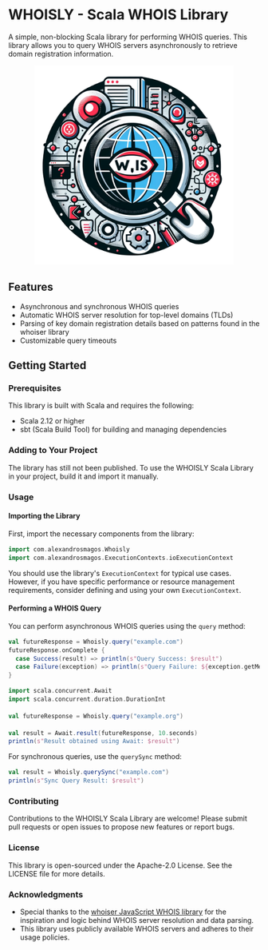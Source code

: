 # WHOISLY - Scala WHOIS Library

A simple, non-blocking Scala library for performing WHOIS queries. This library allows you to query WHOIS servers asynchronously to retrieve domain registration information.

<p align="center">
  <img src="logo.png" width="400" alt="WHOISLY Logo"/>
</p>

## Features

- Asynchronous and synchronous WHOIS queries
- Automatic WHOIS server resolution for top-level domains (TLDs)
- Parsing of key domain registration details based on patterns found in the whoiser library
- Customizable query timeouts

## Getting Started

### Prerequisites

This library is built with Scala and requires the following:

- Scala 2.12 or higher
- sbt (Scala Build Tool) for building and managing dependencies

### Adding to Your Project

The library has still not been published.
To use the WHOISLY Scala Library in your project, build it and import it manually.

### Usage

#### Importing the Library

First, import the necessary components from the library:

```scala
import com.alexandrosmagos.Whoisly
import com.alexandrosmagos.ExecutionContexts.ioExecutionContext
```

You should use the library's `ExecutionContext` for typical use cases. However, if you have specific performance or resource management requirements, consider defining and using your own `ExecutionContext`.

#### Performing a WHOIS Query

You can perform asynchronous WHOIS queries using the `query` method:

```scala
val futureResponse = Whoisly.query("example.com")
futureResponse.onComplete {
  case Success(result) => println(s"Query Success: $result")
  case Failure(exception) => println(s"Query Failure: ${exception.getMessage}")
}
```

```scala
import scala.concurrent.Await
import scala.concurrent.duration.DurationInt

val futureResponse = Whoisly.query("example.org")

val result = Await.result(futureResponse, 10.seconds)
println(s"Result obtained using Await: $result")
```

For synchronous queries, use the `querySync` method:

```scala
val result = Whoisly.querySync("example.com")
println(s"Sync Query Result: $result")
```

### Contributing

Contributions to the WHOISLY Scala Library are welcome! Please submit pull requests or open issues to propose new features or report bugs.

### License

This library is open-sourced under the Apache-2.0 License. See the LICENSE file for more details.

### Acknowledgments

- Special thanks to the [whoiser JavaScript WHOIS library](https://github.com/LayeredStudio/whoiser) for the inspiration and logic behind WHOIS server resolution and data parsing.
- This library uses publicly available WHOIS servers and adheres to their usage policies.

